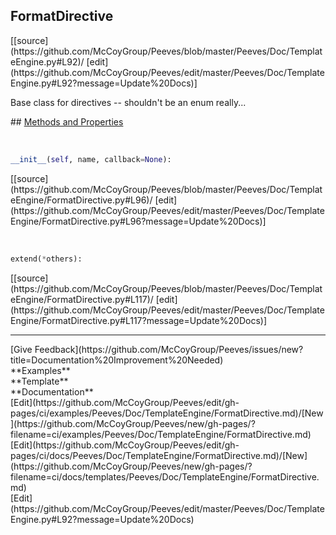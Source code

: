 ## <a id="Peeves.Doc.TemplateEngine.FormatDirective">FormatDirective</a> 

<div class="docs-source-link" markdown="1">
[[source](https://github.com/McCoyGroup/Peeves/blob/master/Peeves/Doc/TemplateEngine.py#L92)/
[edit](https://github.com/McCoyGroup/Peeves/edit/master/Peeves/Doc/TemplateEngine.py#L92?message=Update%20Docs)]
</div>

Base class for directives -- shouldn't be an enum really...







<div class="collapsible-section">
 <div class="collapsible-section collapsible-section-header" markdown="1">
## <a class="collapse-link" data-toggle="collapse" href="#methods" markdown="1"> Methods and Properties</a> <a class="float-right" data-toggle="collapse" href="#methods"><i class="fa fa-chevron-down"></i></a>
 </div>
 <div class="collapsible-section collapsible-section-body collapse " id="methods" markdown="1">
 
<a id="Peeves.Doc.TemplateEngine.FormatDirective.__init__" class="docs-object-method">&nbsp;</a> 
```python
__init__(self, name, callback=None): 
```
<div class="docs-source-link" markdown="1">
[[source](https://github.com/McCoyGroup/Peeves/blob/master/Peeves/Doc/TemplateEngine/FormatDirective.py#L96)/
[edit](https://github.com/McCoyGroup/Peeves/edit/master/Peeves/Doc/TemplateEngine/FormatDirective.py#L96?message=Update%20Docs)]
</div>


<a id="Peeves.Doc.TemplateEngine.FormatDirective.extend" class="docs-object-method">&nbsp;</a> 
```python
extend(*others): 
```
<div class="docs-source-link" markdown="1">
[[source](https://github.com/McCoyGroup/Peeves/blob/master/Peeves/Doc/TemplateEngine/FormatDirective.py#L117)/
[edit](https://github.com/McCoyGroup/Peeves/edit/master/Peeves/Doc/TemplateEngine/FormatDirective.py#L117?message=Update%20Docs)]
</div>



 </div>
</div>











---


<div markdown="1" class="text-secondary fs-3">
<div class="container">
  <div class="row">
   <div class="col" markdown="1">
[Give Feedback](https://github.com/McCoyGroup/Peeves/issues/new?title=Documentation%20Improvement%20Needed)   
</div>
   <div class="col" markdown="1">
   
</div>
   <div class="col" markdown="1">
   
</div>
   <div class="col" markdown="1">
   
</div>
   <div class="col" markdown="1">
   
</div>
   <div class="col" markdown="1">
   
</div>
</div>
  <div class="row">
   <div class="col" markdown="1">
**Examples**   
</div>
   <div class="col" markdown="1">
**Template**   
</div>
   <div class="col" markdown="1">
**Documentation**   
</div>
</div>
  <div class="row">
   <div class="col" markdown="1">
[Edit](https://github.com/McCoyGroup/Peeves/edit/gh-pages/ci/examples/Peeves/Doc/TemplateEngine/FormatDirective.md)/[New](https://github.com/McCoyGroup/Peeves/new/gh-pages/?filename=ci/examples/Peeves/Doc/TemplateEngine/FormatDirective.md)   
</div>
   <div class="col" markdown="1">
[Edit](https://github.com/McCoyGroup/Peeves/edit/gh-pages/ci/docs/Peeves/Doc/TemplateEngine/FormatDirective.md)/[New](https://github.com/McCoyGroup/Peeves/new/gh-pages/?filename=ci/docs/templates/Peeves/Doc/TemplateEngine/FormatDirective.md)   
</div>
   <div class="col" markdown="1">
[Edit](https://github.com/McCoyGroup/Peeves/edit/master/Peeves/Doc/TemplateEngine.py#L92?message=Update%20Docs)   
</div>
</div>
</div>
</div>